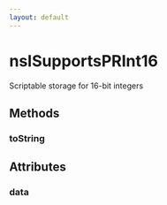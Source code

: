 ```yaml
---
layout: default
---
```


# nsISupportsPRInt16 #
  
Scriptable storage for 16-bit integers  
  

## Methods ##

### toString ###

## Attributes ##

### data ###
